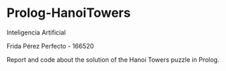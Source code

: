 # Prolog-HanoiTowers

Inteligencia Artificial

Frida Pérez Perfecto - 166520

Report and code about the solution of the Hanoi Towers puzzle in Prolog.
